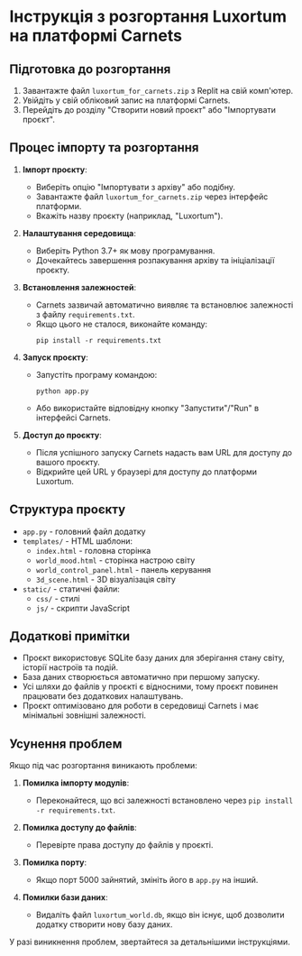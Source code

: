 # Інструкція з розгортання Luxortum на платформі Carnets

## Підготовка до розгортання

1. Завантажте файл `luxortum_for_carnets.zip` з Replit на свій комп'ютер.
2. Увійдіть у свій обліковий запис на платформі Carnets.
3. Перейдіть до розділу "Створити новий проєкт" або "Імпортувати проєкт".

## Процес імпорту та розгортання

1. **Імпорт проєкту**:
   - Виберіть опцію "Імпортувати з архіву" або подібну.
   - Завантажте файл `luxortum_for_carnets.zip` через інтерфейс платформи.
   - Вкажіть назву проєкту (наприклад, "Luxortum").

2. **Налаштування середовища**:
   - Виберіть Python 3.7+ як мову програмування.
   - Дочекайтесь завершення розпакування архіву та ініціалізації проєкту.

3. **Встановлення залежностей**:
   - Carnets зазвичай автоматично виявляє та встановлює залежності з файлу `requirements.txt`.
   - Якщо цього не сталося, виконайте команду:
     ```
     pip install -r requirements.txt
     ```

4. **Запуск проєкту**:
   - Запустіть програму командою:
     ```
     python app.py
     ```
   - Або використайте відповідну кнопку "Запустити"/"Run" в інтерфейсі Carnets.

5. **Доступ до проєкту**:
   - Після успішного запуску Carnets надасть вам URL для доступу до вашого проєкту.
   - Відкрийте цей URL у браузері для доступу до платформи Luxortum.

## Структура проєкту

- `app.py` - головний файл додатку
- `templates/` - HTML шаблони:
  - `index.html` - головна сторінка
  - `world_mood.html` - сторінка настрою світу
  - `world_control_panel.html` - панель керування
  - `3d_scene.html` - 3D візуалізація світу
- `static/` - статичні файли:
  - `css/` - стилі
  - `js/` - скрипти JavaScript

## Додаткові примітки

- Проєкт використовує SQLite базу даних для зберігання стану світу, історії настроїв та подій.
- База даних створюється автоматично при першому запуску.
- Усі шляхи до файлів у проєкті є відносними, тому проєкт повинен працювати без додаткових налаштувань.
- Проєкт оптимізовано для роботи в середовищі Carnets і має мінімальні зовнішні залежності.

## Усунення проблем

Якщо під час розгортання виникають проблеми:

1. **Помилка імпорту модулів**:
   - Переконайтеся, що всі залежності встановлено через `pip install -r requirements.txt`.

2. **Помилка доступу до файлів**:
   - Перевірте права доступу до файлів у проєкті.

3. **Помилка порту**:
   - Якщо порт 5000 зайнятий, змініть його в `app.py` на інший.

4. **Помилки бази даних**:
   - Видаліть файл `luxortum_world.db`, якщо він існує, щоб дозволити додатку створити нову базу даних.

У разі виникнення проблем, звертайтеся за детальнішими інструкціями.